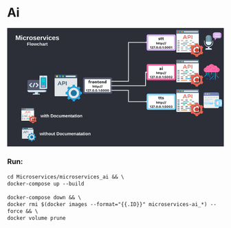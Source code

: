 Ai
==
![](flowchart.png)
### Run:
```
cd Microservices/microservices_ai && \
docker-compose up --build

docker-compose down && \
docker rmi $(docker images --format="{{.ID}}" microservices-ai_*) --force && \
docker volume prune
```

